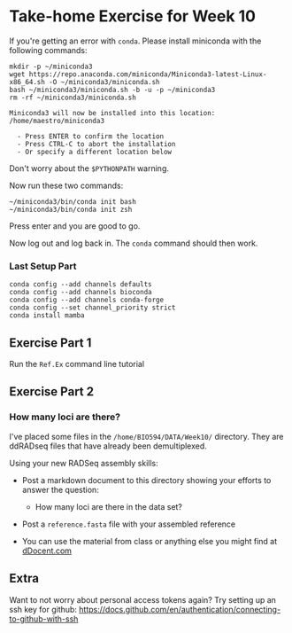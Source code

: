 # Take-home Exercise for Week 10

If you're getting an error with `conda`.  Please install miniconda with the following commands:

```
mkdir -p ~/miniconda3
wget https://repo.anaconda.com/miniconda/Miniconda3-latest-Linux-x86_64.sh -O ~/miniconda3/miniconda.sh
bash ~/miniconda3/miniconda.sh -b -u -p ~/miniconda3
rm -rf ~/miniconda3/miniconda.sh
```

```
Miniconda3 will now be installed into this location:
/home/maestro/miniconda3

  - Press ENTER to confirm the location
  - Press CTRL-C to abort the installation
  - Or specify a different location below
```

Don't worry about the `$PYTHONPATH` warning.

Now run these two commands:
```
~/miniconda3/bin/conda init bash
~/miniconda3/bin/conda init zsh
```

Press enter and you are good to go.  

Now log out and log back in.  The `conda` command should then work.

### Last Setup Part

```
conda config --add channels defaults
conda config --add channels bioconda
conda config --add channels conda-forge
conda config --set channel_priority strict
conda install mamba
```

## Exercise Part 1

Run the `Ref.Ex` command line tutorial

## Exercise Part 2

### How many loci are there?

I've placed some files in the `/home/BIO594/DATA/Week10/` directory.  They are ddRADseq files that have already been demultiplexed.  

Using your new RADSeq assembly skills:

* Post a markdown document to this directory showing your efforts to answer the question: 
	* How many loci are there in the data set?

* Post a `reference.fasta` file with your assembled reference

* You can use the material from class or anything else you might find at [dDocent.com](https://www.ddocent.com/)


## Extra

Want to not worry about personal access tokens again?  Try setting up an ssh key for github: https://docs.github.com/en/authentication/connecting-to-github-with-ssh
